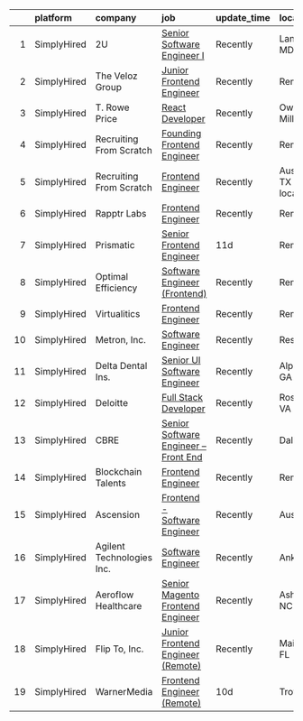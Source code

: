

|    | platform    | company                   | job                                                                                                                                                | update_time   | location                  |
|---:|:------------|:--------------------------|:---------------------------------------------------------------------------------------------------------------------------------------------------|:--------------|:--------------------------|
|  1 | SimplyHired | 2U                        | [Senior Software Engineer I](https://www.simplyhired.com/job/1Eg2vNOP_taosDIQ6L0f85wIYqCabe1Ccuw7QbBuIgWPKAMIXkCnsQ?q=frontend+engineer)           | Recently      | Lanham, MD                |
|  2 | SimplyHired | The Veloz Group           | [Junior Frontend Engineer](https://www.simplyhired.com/job/1lmRPeJQcIuYQW-Sqf8-1rUzud-_LA4n-p--hYKkb_pBEvImygS1aQ?q=frontend+engineer)             | Recently      | Remote                    |
|  3 | SimplyHired | T. Rowe Price             | [React Developer](https://www.simplyhired.com/job/DXZftny8xkzU5Fm8VYV6XZnPES90do22xYIQNCkGQ85W22GiWUAMtA?q=frontend+engineer)                      | Recently      | Owings Mills, MD          |
|  4 | SimplyHired | Recruiting From Scratch   | [Founding Frontend Engineer](https://www.simplyhired.com/job/IbXrSabo8u-jsuWX55FAOKbAl6eKJlIdkc5yI7m0lbbyaEYdBvAjnw?q=frontend+engineer)           | Recently      | Remote                    |
|  5 | SimplyHired | Recruiting From Scratch   | [Frontend Engineer](https://www.simplyhired.com/job/x3P3KM1E_87FvQLLYmevPqY70UaX3rQoP1Y8rxIqptWNSeVa4h6oWw?q=frontend+engineer)                    | Recently      | Austin, TX +126 locations |
|  6 | SimplyHired | Rapptr Labs               | [Frontend Engineer](https://www.simplyhired.com/job/MrSs3N9hpdf_HZG-ECPJ5FoWaXJNvZr4ndDsynj7bt5Xjn5bwg95eQ?q=frontend+engineer)                    | Recently      | Remote                    |
|  7 | SimplyHired | Prismatic                 | [Senior Frontend Engineer](https://www.simplyhired.com/job/nHUZb9UWbm6LeNz5p_URf8_bZVAMgAtSW6parlYrIlNBO4U3IjjaIw?q=frontend+engineer)             | 11d           | Remote                    |
|  8 | SimplyHired | Optimal Efficiency        | [Software Engineer (Frontend)](https://www.simplyhired.com/job/tdLZYEMU6jRlLMj0yVKcd_PBezg-af1i6_WgEMyzuy3GSBM61IN0xg?q=frontend+engineer)         | Recently      | Remote                    |
|  9 | SimplyHired | Virtualitics              | [Frontend Engineer](https://www.simplyhired.com/job/FbCdHvv-ddJUQYcrh4VfgwNmmGmwD38yFDMcEgXWQm9EoOCJimjK_Q?q=frontend+engineer)                    | Recently      | Remote                    |
| 10 | SimplyHired | Metron, Inc.              | [Software Engineer](https://www.simplyhired.com/job/GU7lFhZEZyRc5s71ZuZ-lfUk9W0IlXEAaxmWbxcq5itkWMmccQyuww?q=frontend+engineer)                    | Recently      | Reston, VA                |
| 11 | SimplyHired | Delta Dental Ins.         | [Senior UI Software Engineer](https://www.simplyhired.com/job/KosD5_40WsoKrhpYWMQAp-THdsLdabuL0jmAs1oH_5rwO7geZ9jaCQ?q=frontend+engineer)          | Recently      | Alpharetta, GA            |
| 12 | SimplyHired | Deloitte                  | [Full Stack Developer](https://www.simplyhired.com/job/1B3rmLbGYkLncrz-JkX8DTuyBCpHMoQy9XxHhi5ewPVERD0-MI2_Yw?q=frontend+engineer)                 | Recently      | Rosslyn, VA               |
| 13 | SimplyHired | CBRE                      | [Senior Software Engineer – Front End](https://www.simplyhired.com/job/wv0AcQNaelxAWKZCNVocu23wZO8Qc_2qymWYK0TkOIpv0hAjB-wpHg?q=frontend+engineer) | Recently      | Dallas, TX                |
| 14 | SimplyHired | Blockchain Talents        | [Frontend Engineer](https://www.simplyhired.com/job/nSVsHCvWsm3_pt5kzR-egLVZEH-yooTu1krRa-KA8yU3BGVLiAF1Lw?q=frontend+engineer)                    | Recently      | Remote                    |
| 15 | SimplyHired | Ascension                 | [Frontend - Software Engineer](https://www.simplyhired.com/job/0zgtmS9h2fSP8W0mTVfIxI5_0SoDTBjXmJyyGpFubslwdN3Vn6y5Eg?q=frontend+engineer)         | Recently      | Austin, TX                |
| 16 | SimplyHired | Agilent Technologies Inc. | [Software Engineer](https://www.simplyhired.com/job/1dBpTVAHic1c-6pptcpC78f5-vxEoOVrikMh6fONhmK_Gc0HrEmPDA?q=frontend+engineer)                    | Recently      | Ankeny, IA                |
| 17 | SimplyHired | Aeroflow Healthcare       | [Senior Magento Frontend Engineer](https://www.simplyhired.com/job/uJJWsbsJ-A2J-2KXvsX-Cha73KyKnl-V2EEKSox5OzuSBWCVaz1N-A?q=frontend+engineer)     | Recently      | Asheville, NC             |
| 18 | SimplyHired | Flip To, Inc.             | [Junior Frontend Engineer (Remote)](https://www.simplyhired.com/job/Xfw15Dllw4VZpIyOTOT30CfuT1228V8SG0miHVutxeqv_FIf5AgTOw?q=frontend+engineer)    | Recently      | Maitland, FL              |
| 19 | SimplyHired | WarnerMedia               | [Frontend Engineer (Remote)](https://www.simplyhired.com/job/LfuozqNtwoHeLZi00RloiKvyAFdK4YueHvYKy-nAcu3mkBLthwJg7Q?q=frontend+engineer)           | 10d           | Troy, NY                  |